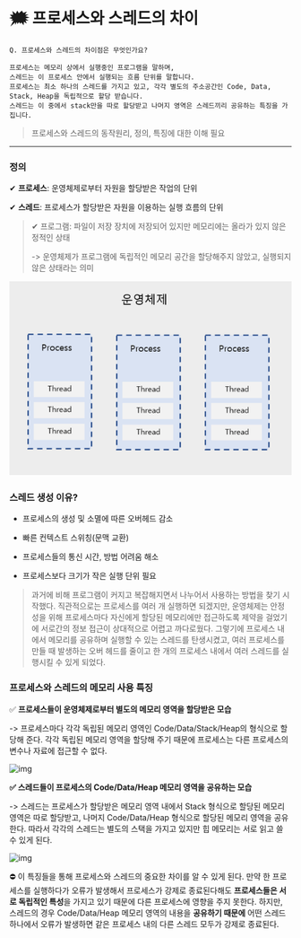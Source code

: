 # 🗯 프로세스와 스레드의 차이

```
Q. 프로세스와 스레드의 차이점은 무엇인가요?
```

```
프로세스는 메모리 상에서 실행중인 프로그램을 말하며,
스레드는 이 프로세스 안에서 실행되는 흐름 단위를 말합니다.
프로세스는 최소 하나의 스레드를 가지고 있고, 각각 별도의 주소공간인 Code, Data, Stack, Heap을 독립적으로 할당 받습니다.
스레드는 이 중에서 stack만을 따로 할당받고 나머지 영역은 스레드끼리 공유하는 특징을 가집니다.
```

> 프로세스와 스레드의 동작원리, 정의, 특징에 대한 이해 필요

---

### 정의

✔ **프로세스**: 운영체제로부터 자원을 할당받은 작업의 단위

✔ **스레드**: 프로세스가 할당받은 자원을 이용하는 실행 흐름의 단위

> ✔ 프로그램: 파일이 저장 장치에 저장되어 있지만 메모리에는 올라가 있지 않은 정적인 상태
>
> -> 운영체제가 프로그램에 독립적인 메모리 공간을 할당해주지 않았고, 실행되지 않은 상태라는 의미

![img](assets/img.png)

### 스레드 생성 이유?

- 프로세스의 생성 및 소멸에 따른 오버헤드 감소
- 빠른 컨텍스트 스위칭(문맥 교환)

- 프로세스들의 통신 시간, 방법 어려움 해소
- 프로세스보다 크기가 작은 실행 단위 필요

> 과거에 비해 프로그램이 커지고 복잡해지면서 나누어서 사용하는 방법을 찾기 시작했다. 직관적으로는 프로세스를 여러 개 실행하면 되겠지만, 운영체제는 안정성을 위해 프로세스마다 자신에게 할당된 메모리에만 접근하도록 제약을 걸었기에 서로간의 정보 접근이 상대적으로 어렵고 까다로웠다. 그렇기에 프로세스 내에서 메모리를 공유하며 실행할 수 있는 스레드를 탄생시켰고, 여러 프로세스를 만들 때 발생하는 오버 헤드를 줄이고 한 개의 프로세스 내에서 여러 스레드를 실행시킬 수 있게 되었다.



### 프로세스와 스레드의 메모리 사용 특징

✅ **프로세스들이 운영체제로부터 별도의 메모리 영역을 할당받은 모습**

-> 프로세스마다 각각 독립된 메모리 영역인 Code/Data/Stack/Heap의 형식으로 할당해 준다. 각각 독립된 메모리 영역을 할당해 주기 때문에 프로세스는 다른 프로세스의 변수나 자료에 접근할 수 없다.

![img](assets/images%2Fraejoonee%2Fpost%2Fb7939911-f3e8-48ac-abb8-63d8a17d0444%2F103.png)



**✅ 스레드들이 프로세스의 Code/Data/Heap 메모리 영역을 공유하는 모습**

-> 스레드는 프로세스가 할당받은 메모리 영역 내에서 Stack 형식으로 할당된 메모리 영역은 따로 할당받고, 나머지 Code/Data/Heap 형식으로 할당된 메모리 영역을 공유한다. 따라서 각각의 스레드는 별도의 스택을 가지고 있지만 힙 메모리는 서로 읽고 쓸 수 있게 된다.

![img](assets/images%2Fraejoonee%2Fpost%2Fb91490ed-c67b-407d-8fea-a8d6fdb22559%2F104.png)



⛔ 이 특징들을 통해 프로세스와 스레드의 중요한 차이를 알 수 있게 된다. 만약 한 프로세스를 실행하다가 오류가 발생해서 프로세스가 강제로 종료된다해도 **프로세스들은 서로 독립적인 특성**을 가지고 있기 때문에 다른 프로세스에 영향을 주지 못한다. 하지만, 스레드의 경우 Code/Data/Heap 메모리 영역의 내용을 **공유하기 때문에** 어떤 스레드 하나에서 오류가 발생하면 같은 프로세스 내의 다른 스레드 모두가 강제로 종료된다.